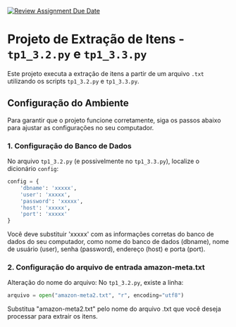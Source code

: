 [![Review Assignment Due Date](https://classroom.github.com/assets/deadline-readme-button-22041afd0340ce965d47ae6ef1cefeee28c7c493a6346c4f15d667ab976d596c.svg)](https://classroom.github.com/a/zixaop7v)


# Projeto de Extração de Itens - `tp1_3.2.py` e `tp1_3.3.py`

Este projeto executa a extração de itens a partir de um arquivo `.txt` utilizando os scripts `tp1_3.2.py` e `tp1_3.3.py`.

## Configuração do Ambiente

Para garantir que o projeto funcione corretamente, siga os passos abaixo para ajustar as configurações no seu computador.

### 1. Configuração do Banco de Dados

No arquivo `tp1_3.2.py` (e possivelmente no `tp1_3.3.py`), localize o dicionário `config`:

```python
config = { 
    'dbname': 'xxxxx', 
    'user': 'xxxxx', 
    'password': 'xxxxx', 
    'host': 'xxxxx', 
    'port': 'xxxxx' 
}
```
Você deve substituir 'xxxxx' com as informações corretas do banco de dados do seu computador, como nome do banco de dados (dbname), nome de usuário (user), senha (password), endereço (host) e porta (port).

### 2. Configuração do arquivo de entrada amazon-meta.txt

Alteração do nome do arquivo: No  `tp1_3.2.py`, existe a linha:

```python
arquivo = open("amazon-meta2.txt", "r", encoding="utf8")
```
Substitua "amazon-meta2.txt" pelo nome do arquivo .txt que você deseja processar para extrair os itens.
